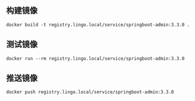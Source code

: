 ## 构建镜像

```shell
docker build -t registry.lingo.local/service/springboot-admin:3.3.0 .
```



## 测试镜像

```shell
docker run --rm registry.lingo.local/service/springboot-admin:3.3.0
```



## 推送镜像

```shell
docker push registry.lingo.local/service/springboot-admin:3.3.0
```

